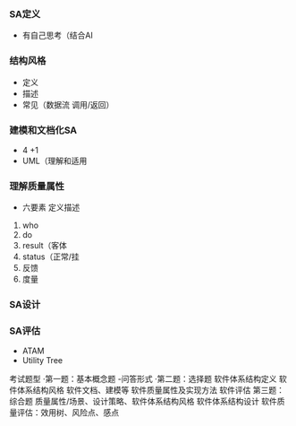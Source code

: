 ### SA定义

- 有自己思考（结合AI

### 结构风格

- 定义
- 描述
- 常见（数据流 调用/返回）

### 建模和文档化SA

- 4 +1
- UML（理解和适用

### 理解质量属性

- 六要素 定义描述

1. who
2. do
3. result（客体
4. status（正常/挂
5. 反馈
6. 度量

### SA设计

### SA评估

- ATAM
- Utility Tree





考试题型
·第一题：基本概念题
-问答形式
·第二题：选择题
软件体系结构定义
软件体系结构风格
软件文档、建模等
软件质量属性及实现方法
软件评估
第三题：综合题
质量属性/场景、设计策略、软件体系结构风格
软件体系结构设计
软件质量评估：效用树、风险点、感点